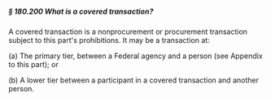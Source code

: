 ##### § 180.200 What is a covered transaction? #####

A covered transaction is a nonprocurement or procurement transaction subject to this part's prohibitions. It may be a transaction at:

(a) The primary tier, between a Federal agency and a person (see Appendix to this part); or

(b) A lower tier between a participant in a covered transaction and another person.